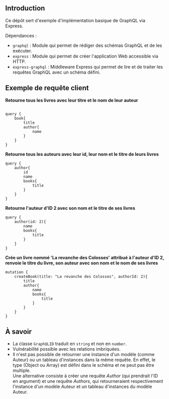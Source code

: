## Introduction
Ce dépôt sert d'exemple d'implémentation basique de GraphQL via Express.   

Dépendances :   
- `graphql` : Module qui permet de rédiger des schémas GraphQL et de les exécuter.
- `express` : Module qui permet de créer l'application Web accessible via HTTP.
- `express-graphql` : Middleware Express qui permet de lire et de traiter les requêtes GraphQL avec un schéma défini.

## Exemple de requête client
**Retourne tous les livres avec leur titre et le nom de leur auteur**
```

query {
    book{
        title
        author{
            name
        }
    }
}
```
**Retourne tous les auteurs avec leur id, leur nom et le titre de leurs livres**
```
query {
    author{
        id
        name
        books{
            title
        }
    }
}
```
**Retourne l'auteur d'ID 2 avec son nom et le titre de ses livres**
```
query {
    author(id: 2){
        name
        books{
            title
        }
    }
}
```
**Crée un livre nommé 'La revanche des Colosses' attribué à l'auteur d'ID 2, renvoie le titre du livre, son auteur avec son nom et le nom de ses livres**
```
mutation {
    createBook(title: "La revanche des Colosses", authorId: 2){
        title
        author{
            name
            books{
                title
            }
        }
    }
}
```

## À savoir

- La classe `GraphQLID` traduit en `string` et non en `number`.
- Vulnérabilité possible avec les relations imbriquées.
- Il n'est pas possible de retourner une instance d'un modèle (comme Auteur) ou un tableau d'instances dans la même requête. En effet, le type (Object ou Array<Object>) est défini dans le schéma et ne peut pas être multiple.   
  Une alternative consiste à créer une requête *Author* (qui prendrait l'ID en argument) et une requête *Authors*, qui retourneraient respectivement l'instance d'un modèle Auteur et un tableau d'instances du modèle Auteur.